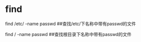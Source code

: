 # find

find /etc/ -name passwd      ##查找/etc/下名称中带有passwd的文件

find / -name passwd      ##查找根目录下名称中带有passwd的文件